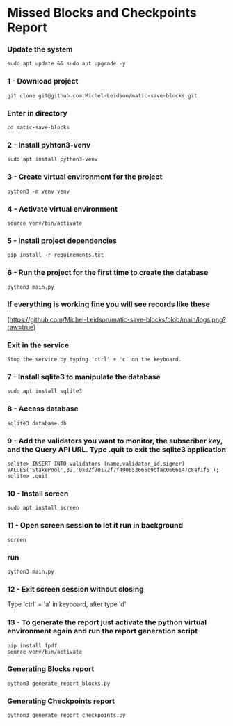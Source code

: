#  Missed Blocks and Checkpoints Report

### Update the system

```
sudo apt update && sudo apt upgrade -y
```
### 1 - Download project

```
git clone git@github.com:Michel-Leidson/matic-save-blocks.git
```

### Enter in directory
```
cd matic-save-blocks
```
### 2 - Install pyhton3-venv

```
sudo apt install python3-venv
```
### 3 - Create virtual environment for the project

```
python3 -m venv venv
```

### 4 - Activate virtual environment

```
source venv/bin/activate
```

### 5 - Install project dependencies

```
pip install -r requirements.txt
```

### 6 - Run the project for the first time to create the database

```
python3 main.py
```
### If everything is working fine you will see records like these

(https://github.com/Michel-Leidson/matic-save-blocks/blob/main/logs.png?raw=true)

### Exit in the service
```
Stop the service by typing 'ctrl' + 'c' on the keyboard.
```
### 7 - Install sqlite3 to manipulate the database

```
sudo apt install sqlite3
```

### 8 - Access database

```
sqlite3 database.db
```

### 9 - Add the validators you want to monitor, the subscriber key, and the Query API URL. Type .quit to exit the sqlite3 application

```
sqlite> INSERT INTO validators (name,validator_id,signer) VALUES('StakePool',32,'0x02f70172f7f490653665c9bfac0666147c8af1f5');
sqlite> .quit
```
### 10 - Install screen

```
sudo apt install screen
```

### 11 - Open screen session to let it run in background

```
screen
```
### run
```
python3 main.py
```
### 12 - Exit screen session without closing


Type 'ctrl' + 'a' in keyboard, after type 'd'


### 13 - To generate the report just activate the python virtual environment again and run the report generation script

```
pip install fpdf
source venv/bin/activate
```
### Generating Blocks report
```
python3 generate_report_blocks.py
```
### Generating Checkpoints report
```
python3 generate_report_checkpoints.py
```
